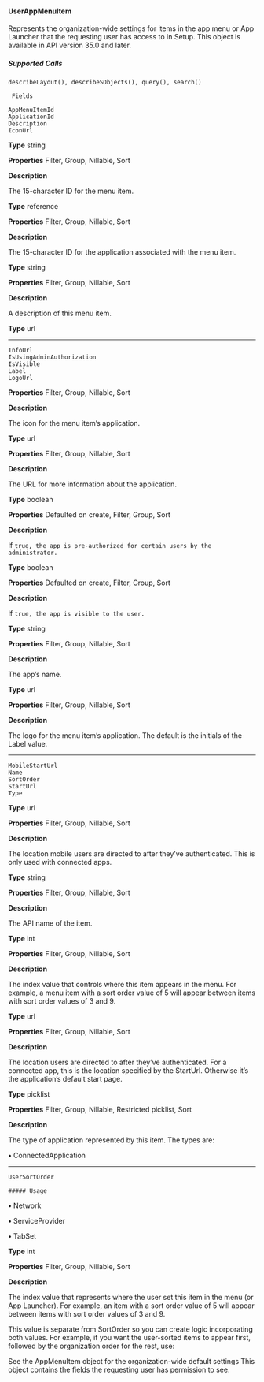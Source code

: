 #### UserAppMenuItem

Represents the organization-wide settings for items in the app menu or App Launcher that the requesting user has access to in Setup.
This object is available in API version 35.0 and later.

##### Supported Calls
```
describeLayout(), describeSObjects(), query(), search()

 Fields

```
```
AppMenuItemId
ApplicationId
Description
IconUrl

```

**Type**
string

**Properties**
Filter, Group, Nillable, Sort

**Description**

The 15-character ID for the menu item.

**Type**
reference

**Properties**
Filter, Group, Nillable, Sort

**Description**

The 15-character ID for the application associated with the menu item.

**Type**
string

**Properties**
Filter, Group, Nillable, Sort

**Description**

A description of this menu item.

**Type**
url


-----

```
InfoUrl
IsUsingAdminAuthorization
IsVisible
Label
LogoUrl

```

**Properties**
Filter, Group, Nillable, Sort

**Description**

The icon for the menu item’s application.

**Type**
url

**Properties**
Filter, Group, Nillable, Sort

**Description**

The URL for more information about the application.

**Type**
boolean

**Properties**
Defaulted on create, Filter, Group, Sort

**Description**

If `true, the app is pre-authorized for certain users by the administrator.`

**Type**
boolean

**Properties**
Defaulted on create, Filter, Group, Sort

**Description**

If `true, the app is visible to the user.`

**Type**
string

**Properties**
Filter, Group, Nillable, Sort

**Description**

The app’s name.

**Type**
url

**Properties**
Filter, Group, Nillable, Sort

**Description**

The logo for the menu item’s application. The default is the initials of the Label
value.


-----

```
MobileStartUrl
Name
SortOrder
StartUrl
Type

```

**Type**
url

**Properties**
Filter, Group, Nillable, Sort

**Description**

The location mobile users are directed to after they’ve authenticated. This is only
used with connected apps.

**Type**
string

**Properties**
Filter, Group, Nillable, Sort

**Description**

The API name of the item.

**Type**
int

**Properties**
Filter, Group, Nillable, Sort

**Description**

The index value that controls where this item appears in the menu. For example,
a menu item with a sort order value of 5 will appear between items with sort
order values of 3 and 9.

**Type**
url

**Properties**
Filter, Group, Nillable, Sort

**Description**

The location users are directed to after they’ve authenticated. For a connected
app, this is the location specified by the StartUrl. Otherwise it’s the
application’s default start page.

**Type**
picklist

**Properties**
Filter, Group, Nillable, Restricted picklist, Sort

**Description**

The type of application represented by this item. The types are:

**•** ConnectedApplication


-----

```
UserSortOrder

##### Usage

```


**•** Network

**•** ServiceProvider

**•** TabSet

**Type**
int

**Properties**
Filter, Group, Nillable, Sort

**Description**

The index value that represents where the user set this item in the menu (or App
Launcher). For example, an item with a sort order value of 5 will appear between
items with sort order values of 3 and 9.

This value is separate from SortOrder so you can create logic incorporating both
values. For example, if you want the user-sorted items to appear first, followed
by the organization order for the rest, use:


See the AppMenuItem object for the organization-wide default settings This object contains the fields the requesting user has permission
to see.
